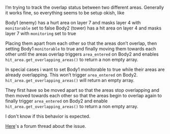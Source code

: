I’m trying to track the overlap status between two different areas. Generally it works fine, so everything seems to be setup okish, like

Body1 (enemy) has a hurt area on layer 7 and masks layer 4 with `monitorable` set to false
Body2 (tower) has a hit area on layer 4 and masks layer 7 with `monitoring` set to true

Placing them apart from each other so that the areas don’t overlap,
then setting Body1 `monitorable` to true
and finally moving them towards each other until the areas overlap triggers `area_entered` on Body2 and enables `hit_area.get_overlapping_areas()` to return a non empty array.

In special cases i want to set Body1 monitorable to true while their areas are already overlapping.
This won’t trigger `area_entered` on Body2. `hit_area.get_overlapping_areas()` will return an empty array.

They first have so be moved apart so that the areas stop overlapping and then moved towards each other so that the areas begin to overlap again to finally trigger `area_entered` on Body2 and enable `hit_area.get_overlapping_areas()` to return a non empty array.

I don't know if this behavior is expected.

[Here](https://forum.godotengine.org/t/how-to-calc-initial-state-of-overlapping-areas-after-setting-monitorable-to-true/91594/1)'s a forum thread about the issue.
